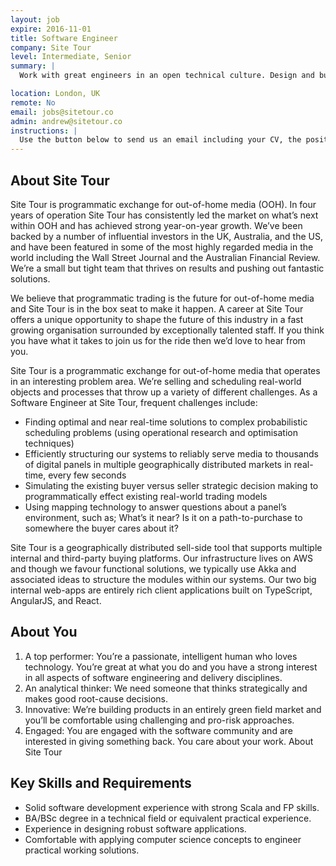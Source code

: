 ```yaml
---
layout: job
expire: 2016-11-01
title: Software Engineer
company: Site Tour
level: Intermediate, Senior
summary: |
  Work with great engineers in an open technical culture. Design and build Scala/FP-centric solutions to tough and interesting technical problems in the programmatic media (ad-tech) space.

location: London, UK
remote: No
email: jobs@sitetour.co
admin: andrew@sitetour.co
instructions: |
  Use the button below to send us an email including your CV, the position you're applying for, and anything else you might want to say.
---
```


<!-- break -->

## About Site Tour

Site Tour is programmatic exchange for out-of-home media (OOH). In four years of operation Site Tour has consistently led the market on what’s next within OOH and has achieved strong year-on-year growth. We’ve been backed by a number of influential investors in the UK, Australia, and the US, and have been featured in some of the most highly regarded media in the world including the Wall Street Journal and the Australian Financial Review. We’re a small but tight team that thrives on results and pushing out fantastic solutions.

We believe that programmatic trading is the future for out-of-home media and Site Tour is in the box seat to make it happen. A career at Site Tour offers a unique opportunity to shape the future of this industry in a fast growing organisation surrounded by exceptionally talented staff. If you think you have what it takes to join us for the ride then we’d love to hear from you.

Site Tour is a programmatic exchange for out-of-home media that operates in an interesting problem area. We’re selling and scheduling real-world objects and processes that throw up a variety of different challenges. As a Software Engineer at Site Tour, frequent challenges include:

- Finding optimal and near real-time solutions to complex probabilistic scheduling problems (using operational research and optimisation techniques)
- Efficiently structuring our systems to reliably serve media to thousands of digital panels in multiple geographically distributed markets in real-time, every few seconds
- Simulating the existing buyer versus seller strategic decision making to programmatically effect existing real-world trading models
- Using mapping technology to answer questions about a panel’s environment, such as; What’s it near? Is it on a path-to-purchase to somewhere the buyer cares about it?

Site Tour is a geographically distributed sell-side tool that supports multiple internal and third-party buying platforms. Our infrastructure lives on AWS and though we favour functional solutions, we typically use Akka and associated ideas to structure the modules within our systems. Our two big internal web-apps are entirely rich client applications built on TypeScript, AngularJS, and React.

## About You

1. A top performer: You’re a passionate, intelligent human who loves technology. You’re great at what you do and you have a strong interest in all aspects of software engineering and delivery disciplines.
2. An analytical thinker: We need someone that thinks strategically and makes good root-cause decisions.
3. Innovative: We’re building products in an entirely green field market and you’ll be comfortable using challenging and pro-risk approaches.
4. Engaged: You are engaged with the software community and are interested in giving something back. You care about your work.
About Site Tour


## Key Skills and Requirements

- Solid software development experience with strong Scala and FP skills.
- BA/BSc degree in a technical field or equivalent practical experience.
- Experience in designing robust software applications.
- Comfortable with applying computer science concepts to engineer practical working solutions.
